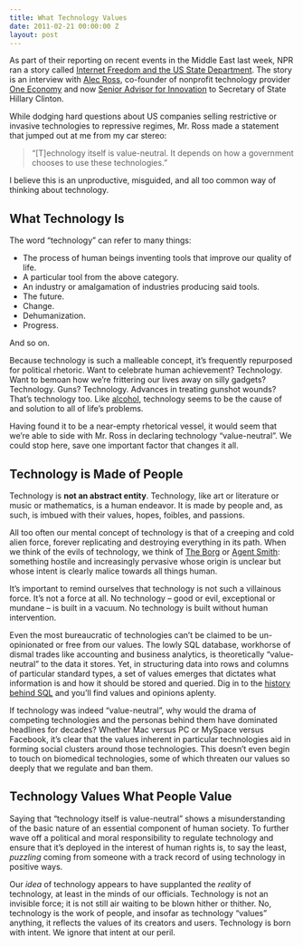 ```yaml
---
title: What Technology Values
date: 2011-02-21 00:00:00 Z
layout: post
---
```


As part of their reporting on recent events in the Middle East last week, NPR ran a story called [Internet Freedom and the US State Department](http://www.npr.org/2011/02/17/133847146/Internet-Freedom-And-U-S-State-Department). The story is an interview with [Alec Ross](http://en.wikipedia.org/wiki/Alec_Ross_(innovator)), co-founder of nonprofit technology provider [One Economy](http://www.one-economy.com/) and now [Senior Advisor for Innovation](http://news.cnet.com/8301-13578_3-10212930-38.html) to Secretary of State Hillary Clinton.

While dodging hard questions about US companies selling restrictive or invasive technologies to repressive regimes, Mr. Ross made a statement that jumped out at me from my car stereo:

> “[T]echnology itself is value-neutral. It depends on how a government chooses to use these technologies.”

I believe this is an unproductive, misguided, and all too common way of thinking about technology.

What Technology Is
------------------

The word “technology” can refer to many things:

-   The process of human beings inventing tools that improve our quality of life.
-   A particular tool from the above category.
-   An industry or amalgamation of industries producing said tools.
-   The future.
-   Change.
-   Dehumanization.
-   Progress.

And so on.

Because technology is such a malleable concept, it’s frequently repurposed for political rhetoric. Want to celebrate human achievement? Technology. Want to bemoan how we’re frittering our lives away on silly gadgets? Technology. Guns? Technology. Advances in treating gunshot wounds? That’s technology too. Like [alcohol](http://en.wikipedia.org/wiki/Homer_vs._the_Eighteenth_Amendment), technology seems to be the cause of and solution to all of life’s problems.

Having found it to be a near-empty rhetorical vessel, it would seem that we’re able to side with Mr. Ross in declaring technology “value-neutral”. We could stop here, save one important factor that changes it all.

Technology is Made of People
----------------------------

Technology is **not an abstract entity**. Technology, like art or literature or music or mathematics, is a human endeavor. It is made by people and, as such, is imbued with their values, hopes, foibles, and passions.

All too often our mental concept of technology is that of a creeping and cold alien force, forever replicating and destroying everything in its path. When we think of the evils of technology, we think of [The Borg](http://en.wikipedia.org/wiki/Borg_(Star_Trek)) or [Agent Smith](http://en.wikipedia.org/wiki/Agent_Smith): something hostile and increasingly pervasive whose origin is unclear but whose intent is clearly malice towards all things human.

It’s important to remind ourselves that technology is not such a villainous force. It’s not a force at all. No technology – good or evil, exceptional or mundane – is built in a vacuum. No technology is built without human intervention.

Even the most bureaucratic of technologies can’t be claimed to be un-opinionated or free from our values. The lowly SQL database, workhorse of dismal trades like accounting and business analytics, is theoretically “value-neutral” to the data it stores. Yet, in structuring data into rows and columns of particular standard types, a set of values emerges that dictates what information is and how it should be stored and queried. Dig in to the [history behind SQL](http://my.safaribooksonline.com/book/software-engineering-and-development/9780596801670/sql/feedback_and_evolution) and you’ll find values and opinions aplenty.

If technology was indeed “value-neutral”, why would the drama of competing technologies and the personas behind them have dominated headlines for decades? Whether Mac versus PC or MySpace versus Facebook, it’s clear that the values inherent in particular technologies aid in forming social clusters around those technologies. This doesn’t even begin to touch on biomedical technologies, some of which threaten our values so deeply that we regulate and ban them.

Technology Values What People Value
-----------------------------------

Saying that “technology itself is value-neutral” shows a misunderstanding of the basic nature of an essential component of human society. To further wave off a political and moral responsibility to regulate technology and ensure that it’s deployed in the interest of human rights is, to say the least, *puzzling* coming from someone with a track record of using technology in positive ways.

Our *idea* of technology appears to have supplanted the *reality* of technology, at least in the minds of our officials. Technology is not an invisible force; it is not still air waiting to be blown hither or thither. No, technology is the work of people, and insofar as technology “values” anything, it reflects the values of its creators and users. Technology is born with intent. We ignore that intent at our peril.

